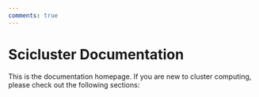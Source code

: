 ```yaml
---
comments: true
---
```


# Scicluster Documentation

This is the documentation homepage.
If you are new to cluster computing, please check out the following sections:

